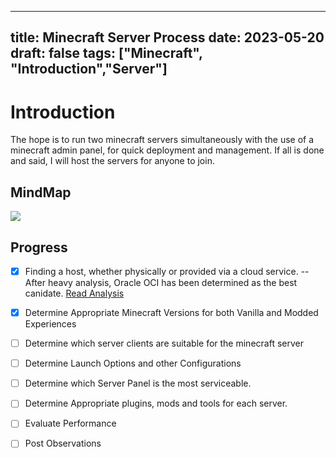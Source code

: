 
 ---
title: Minecraft Server Process
date: 2023-05-20
draft: false
tags: ["Minecraft", "Introduction","Server"]
---

# Introduction
The hope is to run two minecraft servers simultaneously  with the use of a minecraft admin panel, for quick deployment and management. If all is done and said, I will host the servers for anyone to join.

## MindMap
[![](https://mermaid.ink/img/pako:eNptkM1qAkEQhF-lmVMC-gJ7CPhHomRBUJLDjIfOTq_bcacnzLYRUd89o1lPya2o-vgOdTJV9GQKU7fxUDWYFGA9deJkZNccojbH2TelozYs2w3AcPgEMH5YpvhJlXaPTsZ9OTm9kkIguKK7i5PJbTivD_EMM1uyUJWwVlhRysa7a27f6aNjJTiwNv0IK0XlTrnq7tyzLaP35OGvyMmshxZ25AMLLFGohV68uW5O5j3zYt9QuG3xH1NWmYEJlAKyz6ecnOTOaEOBnCly9Jh2zji5ZA73GldHqUyhaU8Ds__yqDRl3CYMpqix7XJLnjWm8vfl29mXH8nJex4?type=png)](https://mermaid.live/edit#pako:eNptkM1qAkEQhF-lmVMC-gJ7CPhHomRBUJLDjIfOTq_bcacnzLYRUd89o1lPya2o-vgOdTJV9GQKU7fxUDWYFGA9deJkZNccojbH2TelozYs2w3AcPgEMH5YpvhJlXaPTsZ9OTm9kkIguKK7i5PJbTivD_EMM1uyUJWwVlhRysa7a27f6aNjJTiwNv0IK0XlTrnq7tyzLaP35OGvyMmshxZ25AMLLFGohV68uW5O5j3zYt9QuG3xH1NWmYEJlAKyz6ecnOTOaEOBnCly9Jh2zji5ZA73GldHqUyhaU8Ds__yqDRl3CYMpqix7XJLnjWm8vfl29mXH8nJex4)

## Progress

 - [x] Finding a host, whether physically or provided via a cloud service. --After heavy analysis, Oracle OCI has been determined as the best canidate. [Read Analysis](https://thegoldenkey.netlify.app/minecraft/the_host/index.html)
 - [x] Determine Appropriate Minecraft Versions for both Vanilla and Modded Experiences
 - [ ] Determine  which server clients are suitable for the minecraft server
 - [ ] Determine Launch Options and other Configurations
 - [ ] Determine which Server Panel is the most serviceable.
 - [ ] Determine Appropriate plugins, mods and tools for each server. 
 - [ ] Evaluate Performance
 - [ ] Post Observations

